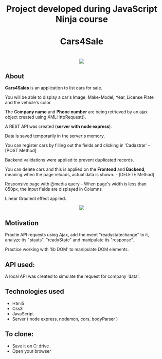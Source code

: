 <h1 align="center">Project developed during JavaScript Ninja course</h1>

<h1 align="center">Cars4Sale</h1>

<h1 align="center"><img src="https://ik.imagekit.io/cnbmdh4b9w/Matrix_G4PdyD6aI64.png?updatedAt=1629330374179"></h1>

## About

<p><b>Cars4Sales</b> is an application to list cars for sale.</p> 
<p>You will be able to display a car's Image, Make-Model, Year, License Plate and the vehicle's color.</p>

<p>The <b>Company name</b> and <b>Phone number</b> are being retrieved by an ajax object created using XMLHttpRequest().</p>
<p>A REST API was created (<b>server with node express</b>).</p>
<p>Data is saved temporarily in the server's memory.</p>
<p>You can register cars by filling out the fields and clicking in 'Cadastrar' - [POST Method]</p>
<p>Backend validations were applied to prevent duplicated records.</p>
<p>You can delete cars and this is applied on the <b>Frontend</b> and <b>Backend</b>, meaning when the page reloads, actual data is shown.  - [DELETE Method]</p>

<p>Responsive page with @media query - When page's width is less than 850px, the input fields are displayed in Columns</p>
<p>Linear Gradient effect applied.</p>

<p align="center"><img src="https://ik.imagekit.io/cnbmdh4b9w/ezgif.com-gif-maker__20__hHsEZB1Ju.gif?updatedAt=1629756727987"/></p>

## Motivation

Practie API requests using Ajax, add the event "readystatechange" to it, analyze its "stauts", "readyState" and manipulate its "response".
<p>Practice working with 'lib DOM' to manipulate DOM elements.</p>

## API used:

A local API was created to simulate the request for company 'data'.

## Technologies used

- Html5
- Css3
- JavaScript
- Server ( node express, nodemon, cors, bodyParser )
## To clone:

- Save it on C: drive
- Open your browser
